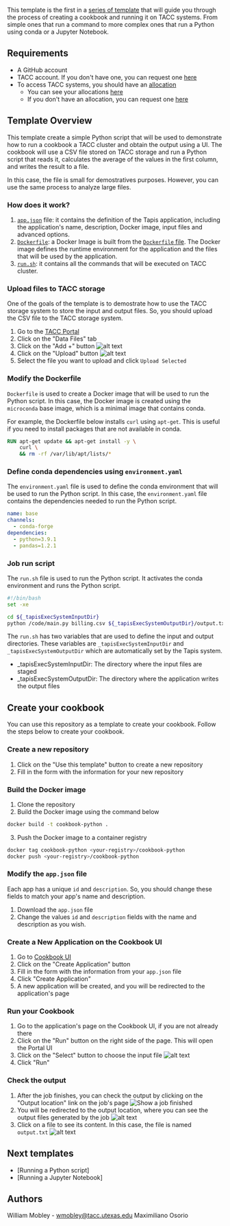 This template is the first in a [series of template](#next-templates) that will guide you through the process of creating a cookbook and running it on TACC systems. From simple ones that run a command to more complex ones that run a Python using conda or a Jupyter Notebook.

## Requirements

- A GitHub account
- TACC account. If you don't have one, you can request one [here](https://accounts.tacc.utexas.edu/register)
- To access TACC systems, you should have an [allocation](https://tacc.utexas.edu/use-tacc/allocations/)
  - You can see your allocations [here](https://ptdatax.tacc.utexas.edu/workbench/allocations/approved)
  - If you don't have an allocation, you can request one [here](https://portal.tacc.utexas.edu/allocation-request)

## Template Overview

This template create a simple Python script that will be used to demonstrate how to run a cookbook a TACC cluster and obtain the output using a UI. The cookbook will use a CSV file stored on TACC storage and run a Python script that reads it, calculates the average of the values in the first column, and writes the result to a file.

In this case, the file is small for demostratives purposes. However, you can use the same process to analyze large files.

### How does it work?

1. [`app.json`](app.json) file: it contains the definition of the Tapis application, including the application's name, description, Docker image, input files and advanced options.
2. [`Dockerfile`](Dockerfile): a Docker Image is built from the [`Dockerfile` file](./Dockerfile). The Docker image defines the runtime environment for the application and the files that will be used by the application.
3. [`run.sh`](run.sh): it contains all the commands that will be executed on TACC cluster.

### Upload files to TACC storage

One of the goals of the template is to demostrate how to use the TACC storage system to store the input and output files. So, you should upload the CSV file to the TACC storage system.

1. Go to the [TACC Portal](https://portal.tacc.utexas.edu)
2. Click on the "Data Files" tab
3. Click on the "Add +" button
   ![alt text](images/image.png)
4. Click on the "Upload" button
   ![alt text](images/image-1.png)
5. Select the file you want to upload and click `Upload Selected`

### Modify the Dockerfile

`Dockerfile` is used to create a Docker image that will be used to run the Python script. In this case, the Docker image is created using the `microconda` base image, which is a minimal image that contains conda.

For example, the Dockerfile below installs `curl` using `apt-get`. This is useful if you need to install packages that are not available in conda.

```Dockerfile
RUN apt-get update && apt-get install -y \
    curl \
    && rm -rf /var/lib/apt/lists/*
```

### Define conda dependencies using `environment.yaml`

The `environment.yaml` file is used to define the conda environment that will be used to run the Python script. In this case, the `environment.yaml` file contains the dependencies needed to run the Python script.

```yaml
name: base
channels:
  - conda-forge
dependencies:
  - python=3.9.1
  - pandas=1.2.1
```

### Job run script

The `run.sh` file is used to run the Python script. It activates the conda environment and runs the Python script.

```bash
#!/bin/bash
set -xe

cd ${_tapisExecSystemInputDir}
python /code/main.py billing.csv ${_tapisExecSystemOutputDir}/output.txt
```

The `run.sh` has two variables that are used to define the input and output directories. These variables are `_tapisExecSystemInputDir` and `_tapisExecSystemOutputDir` which are automatically set by the Tapis system.

- \_tapisExecSystemInputDir: The directory where the input files are staged
- \_tapisExecSystemOutputDir: The directory where the application writes the output files

## Create your cookbook

You can use this repository as a template to create your cookbook. Follow the steps below to create your cookbook.

### Create a new repository

1. Click on the "Use this template" button to create a new repository
2. Fill in the form with the information for your new repository

### Build the Docker image

1. Clone the repository
2. Build the Docker image using the command below

```bash
docker build -t cookbook-python .
```

3. Push the Docker image to a container registry

```bash
docker tag cookbook-python <your-registry>/cookbook-python
docker push <your-registry>/cookbook-python
```

### Modify the `app.json` file

Each app has a unique `id` and `description`. So, you should change these fields to match your app's name and description.

1. Download the `app.json` file
2. Change the values `id` and `description` fields with the name and description as you wish.

### Create a New Application on the Cookbook UI

1. Go to [Cookbook UI](https://in-for-disaster-analytics.github.io/cookbooks-ui/#/apps)
2. Click on the "Create Application" button
3. Fill in the form with the information from your `app.json` file
4. Click "Create Application"
5. A new application will be created, and you will be redirected to the application's page

### Run your Cookbook

1. Go to the application's page on the Cookbook UI, if you are not already there
2. Click on the "Run" button on the right side of the page. This will open the Portal UI
3. Click on the "Select" button to choose the input file
   ![alt text](images/image-2.png)
4. Click "Run"

### Check the output

1. After the job finishes, you can check the output by clicking on the "Output location" link on the job's page
   ![Show a job finished ](images/job-finished.png)
2. You will be redirected to the output location, where you can see the output files generated by the job
   ![alt text](images/image-4.png)
3. Click on a file to see its content. In this case, the file is named `output.txt`
   ![alt text](images/image-3.png)

## Next templates

- [Running a Python script]
- [Running a Jupyter Notebook]

## Authors

William Mobley - wmobley@tacc.utexas.edu
Maximiliano Osorio
